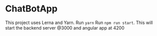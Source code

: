 # ChatBotApp

This project uses Lerna and Yarn. 
Run `yarn`
Run `npm run start`. This will start the backend server @3000 and angular app at 4200

